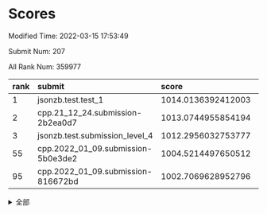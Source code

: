 # Scores

Modified Time: 2022-03-15 17:53:49

Submit Num: 207

All Rank Num: 359977

| rank |               submit               |       score        |       sigma        | pk_num |
| :--- | :--------------------------------- | :----------------- | :----------------- | :----- |
| 1    | jsonzb.test.test_1                 | 1014.0136392412003 | 0.823815598716096  | 6949   |
| 2    | cpp.21_12_24.submission-2b2ea0d7   | 1013.0744955854194 | 0.8099601621147503 | 6952   |
| 3    | jsonzb.test.submission_level_4     | 1012.2956032753777 | 0.7911468501686881 | 6955   |
| 55   | cpp.2022_01_09.submission-5b0e3de2 | 1004.5214497650512 | 0.7137128088865544 | 6956   |
| 95   | cpp.2022_01_09.submission-816672bd | 1002.7069628952796 | 0.7158702147776408 | 6953   |


<details>
<summary>全部</summary>

| rank |                 submit                 |       score        |       sigma        | pk_num |
| :--- | :------------------------------------- | :----------------- | :----------------- | :----- |
| 1    | jsonzb.test.test_1                     | 1014.0136392412003 | 0.823815598716096  | 6949   |
| 2    | cpp.21_12_24.submission-2b2ea0d7       | 1013.0744955854194 | 0.8099601621147503 | 6952   |
| 3    | jsonzb.test.submission_level_4         | 1012.2956032753777 | 0.7911468501686881 | 6955   |
| 4    | gobigger.level_3.submission_level_3_39 | 1011.7763087374652 | 0.7868826787172977 | 6958   |
| 5    | gobigger.level_3.submission_level_3_3  | 1011.3811828713923 | 0.7587858277435705 | 6959   |
| 6    | gobigger.level_3.submission_level_3_17 | 1011.3214604882488 | 0.7927866914800258 | 6953   |
| 7    | gobigger.level_3.submission_level_3_36 | 1011.2648776250192 | 0.8093135936541818 | 6955   |
| 8    | gobigger.level_3.submission_level_3_43 | 1011.233134650458  | 0.7967762608591576 | 6956   |
| 9    | gobigger.level_3.submission_level_3_8  | 1011.109890039402  | 0.7755883259411456 | 6957   |
| 10   | gobigger.level_3.submission_level_3_40 | 1011.0860505906531 | 0.765244285328251  | 6955   |
| 11   | gobigger.level_3.submission_level_3_16 | 1011.0553202557644 | 0.7615834664681114 | 6954   |
| 12   | gobigger.level_3.submission_level_3_1  | 1011.0512050339745 | 0.7760027356033246 | 6958   |
| 13   | gobigger.level_3.submission_level_3_33 | 1011.0348693919542 | 0.7717579033336828 | 6962   |
| 14   | gobigger.level_3.submission_level_3_48 | 1010.8759043582924 | 0.7555531892561592 | 6957   |
| 15   | gobigger.level_3.submission_level_3_20 | 1010.8513926227224 | 0.7573378443040814 | 6954   |
| 16   | gobigger.level_3.submission_level_3_5  | 1010.809567953567  | 0.7977903366539125 | 6953   |
| 17   | gobigger.level_3.submission_level_3_18 | 1010.8035792541972 | 0.7791345696960856 | 6959   |
| 18   | gobigger.level_3.submission_level_3_31 | 1010.7434575429662 | 0.7656778271508743 | 6953   |
| 19   | gobigger.level_3.submission_level_3_22 | 1010.5984827652943 | 0.7745004793271042 | 6958   |
| 20   | gobigger.level_3.submission_level_3_49 | 1010.5893940789113 | 0.7670171783622408 | 6958   |
| 21   | gobigger.level_3.submission_level_3_38 | 1010.5458586331713 | 0.7583511917102703 | 6954   |
| 22   | gobigger.level_3.submission_level_3_24 | 1010.5138077313474 | 0.7595670729168634 | 6956   |
| 23   | gobigger.level_3.submission_level_3_47 | 1010.4215871457016 | 0.7629530239532895 | 6954   |
| 24   | gobigger.level_3.submission_level_3_15 | 1010.3675965707894 | 0.7904610456061113 | 6957   |
| 25   | gobigger.level_3.submission_level_3_14 | 1010.2829321103445 | 0.748063097697923  | 6953   |
| 26   | gobigger.level_3.submission_level_3_10 | 1010.272412082836  | 0.7602823509443948 | 6951   |
| 27   | gobigger.level_3.submission_level_3_26 | 1010.1507899273734 | 0.770608909882798  | 6955   |
| 28   | gobigger.level_3.submission_level_3_34 | 1010.0558062652925 | 0.7867618512492197 | 6955   |
| 29   | gobigger.level_3.submission_level_3_42 | 1009.9777633912607 | 0.7670100585285485 | 6953   |
| 30   | gobigger.level_3.submission_level_3_29 | 1009.8868713477802 | 0.7487696289081898 | 6956   |
| 31   | gobigger.level_3.submission_level_3_25 | 1009.8829581163981 | 0.7447641916784997 | 6957   |
| 32   | gobigger.level_3.submission_level_3_12 | 1009.8340709750939 | 0.7616660954686215 | 6957   |
| 33   | gobigger.level_3.submission_level_3_2  | 1009.8184776065235 | 0.7448290927000419 | 6958   |
| 34   | gobigger.level_3.submission_level_3_11 | 1009.8112648697405 | 0.7413568245930633 | 6955   |
| 35   | gobigger.level_3.submission_level_3_6  | 1009.8092983476171 | 0.754751647091031  | 6955   |
| 36   | gobigger.level_3.submission_level_3_7  | 1009.7750558207097 | 0.7644612521137564 | 6958   |
| 37   | gobigger.level_3.submission_level_3_27 | 1009.750759129871  | 0.7718897100784998 | 6956   |
| 38   | gobigger.level_3.submission_level_3_23 | 1009.7332474320631 | 0.7677199031567021 | 6959   |
| 39   | gobigger.level_3.submission_level_3_4  | 1009.7074720716    | 0.7695680117338286 | 6949   |
| 40   | gobigger.level_3.submission_level_3_13 | 1009.6802033555986 | 0.7565547165441829 | 6960   |
| 41   | gobigger.level_3.submission_level_3_35 | 1009.5934414877373 | 0.7538247430728108 | 6958   |
| 42   | gobigger.level_3.submission_level_3_37 | 1009.5873698789252 | 0.7567086173013441 | 6957   |
| 43   | gobigger.level_3.submission_level_3_44 | 1009.5774549422407 | 0.7581954346022199 | 6955   |
| 44   | gobigger.level_3.submission_level_3_45 | 1009.5526431307392 | 0.7711464836489443 | 6953   |
| 45   | gobigger.level_3.submission_level_3_9  | 1009.4356204934527 | 0.7433872338612828 | 6957   |
| 46   | gobigger.level_3.submission_level_3_21 | 1009.2314009816398 | 0.7527401914903973 | 6952   |
| 47   | gobigger.level_3.submission_level_3_28 | 1009.2292198843664 | 0.7466376791780164 | 6958   |
| 48   | gobigger.level_3.submission_level_3_30 | 1009.1258740464955 | 0.7515885287624902 | 6959   |
| 49   | gobigger.level_3.submission_level_3_0  | 1008.9210978450216 | 0.7536896802388419 | 6961   |
| 50   | gobigger.level_3.submission_level_3_46 | 1008.8770662000697 | 0.7677859444072839 | 6952   |
| 51   | gobigger.level_3.submission_level_3_41 | 1008.7755463815088 | 0.7570671706290736 | 6954   |
| 52   | gobigger.level_3.submission_level_3_19 | 1008.7062063889107 | 0.7440763399701842 | 6955   |
| 53   | gobigger.level_3.submission_level_3_32 | 1008.3388498623106 | 0.7498769167153999 | 6954   |
| 54   | gobigger.level_1.submission_level_1_13 | 1005.2584172702585 | 0.7262042157404305 | 6955   |
| 55   | cpp.2022_01_09.submission-5b0e3de2     | 1004.5214497650512 | 0.7137128088865544 | 6956   |
| 56   | gobigger.level_1.submission_level_1_19 | 1004.510920300508  | 0.7336115188553722 | 6953   |
| 57   | gobigger.level_1.submission_level_1_26 | 1004.1781016038942 | 0.718041795740358  | 6953   |
| 58   | gobigger.level_1.submission_level_1_16 | 1003.9381414731247 | 0.7061160021304127 | 6959   |
| 59   | gobigger.level_1.submission_level_1_15 | 1003.8977688473425 | 0.725419366194922  | 6958   |
| 60   | gobigger.level_1.submission_level_1_20 | 1003.7896570897437 | 0.7197196825105274 | 6961   |
| 61   | gobigger.level_1.submission_level_1_18 | 1003.7740360571404 | 0.7185195122006719 | 6958   |
| 62   | gobigger.level_1.submission_level_1_32 | 1003.7265609181738 | 0.7236220087962337 | 6956   |
| 63   | gobigger.level_1.submission_level_1_43 | 1003.7057386988035 | 0.7237132909678389 | 6960   |
| 64   | gobigger.level_1.submission_level_1_23 | 1003.6508285321336 | 0.7057121196179901 | 6953   |
| 65   | gobigger.level_1.submission_level_1_35 | 1003.6358202788211 | 0.7276814475356945 | 6955   |
| 66   | gobigger.level_1.submission_level_1_29 | 1003.6325262961168 | 0.7179599724468422 | 6955   |
| 67   | gobigger.level_1.submission_level_1_42 | 1003.6254567469085 | 0.719563085754902  | 6955   |
| 68   | gobigger.level_1.submission_level_1_37 | 1003.5733118857637 | 0.7210725207946876 | 6956   |
| 69   | gobigger.level_1.submission_level_1_1  | 1003.5445927625467 | 0.7055751329286836 | 6956   |
| 70   | gobigger.level_1.submission_level_1_40 | 1003.5074231482253 | 0.7138489199509686 | 6957   |
| 71   | gobigger.level_1.submission_level_1_21 | 1003.4524842481135 | 0.7139436932103204 | 6958   |
| 72   | gobigger.level_1.submission_level_1_11 | 1003.43607620816   | 0.7150881677438565 | 6953   |
| 73   | gobigger.level_1.submission_level_1_48 | 1003.3911577203818 | 0.7069774822378937 | 6956   |
| 74   | gobigger.level_1.submission_level_1_22 | 1003.2744161767396 | 0.7094061781987652 | 6957   |
| 75   | gobigger.level_1.submission_level_1_44 | 1003.2332606053278 | 0.7123057802106837 | 6954   |
| 76   | gobigger.level_1.submission_level_1_4  | 1003.2202274883954 | 0.71543044225348   | 6958   |
| 77   | gobigger.level_1.submission_level_1_41 | 1003.2188133205003 | 0.7282791482279665 | 6953   |
| 78   | gobigger.level_1.submission_level_1_14 | 1003.1785182957478 | 0.7125368939285766 | 6959   |
| 79   | gobigger.level_1.submission_level_1_5  | 1003.1632883737877 | 0.7169805431425588 | 6956   |
| 80   | gobigger.level_1.submission_level_1_45 | 1003.1570135612209 | 0.7098396911004148 | 6957   |
| 81   | gobigger.level_1.submission_level_1_31 | 1003.1427052628952 | 0.711349294899552  | 6957   |
| 82   | gobigger.level_1.submission_level_1_8  | 1003.1390690210368 | 0.7078580870789846 | 6954   |
| 83   | gobigger.level_1.submission_level_1_38 | 1003.1037867530708 | 0.7174660321409353 | 6954   |
| 84   | gobigger.level_1.submission_level_1_24 | 1003.0781742410758 | 0.7086285113407083 | 6951   |
| 85   | gobigger.level_1.submission_level_1_30 | 1002.9888005939321 | 0.7178727861269676 | 6952   |
| 86   | gobigger.level_1.submission_level_1_17 | 1002.9670675445589 | 0.7205273143738266 | 6958   |
| 87   | gobigger.level_1.submission_level_1_9  | 1002.9555430643961 | 0.7242390897615614 | 6959   |
| 88   | gobigger.level_1.submission_level_1_2  | 1002.9040596673045 | 0.7261120442681454 | 6960   |
| 89   | gobigger.level_1.submission_level_1_0  | 1002.8968978206004 | 0.7095063222046576 | 6960   |
| 90   | gobigger.level_1.submission_level_1_3  | 1002.8091472118216 | 0.7060830788987184 | 6956   |
| 91   | gobigger.level_1.submission_level_1_47 | 1002.7754452090799 | 0.7099750663213222 | 6960   |
| 92   | gobigger.level_1.submission_level_1_25 | 1002.7641704141412 | 0.7227340519995991 | 6961   |
| 93   | gobigger.level_1.submission_level_1_6  | 1002.7544127777519 | 0.7220162543467993 | 6962   |
| 94   | gobigger.level_1.submission_level_1_33 | 1002.7258161027012 | 0.7054255443988133 | 6956   |
| 95   | cpp.2022_01_09.submission-816672bd     | 1002.7069628952796 | 0.7158702147776408 | 6953   |
| 96   | gobigger.level_1.submission_level_1_34 | 1002.6999695422885 | 0.7187556310566361 | 6954   |
| 97   | gobigger.level_1.submission_level_1_39 | 1002.6848025582975 | 0.7086867119387555 | 6957   |
| 98   | gobigger.level_1.submission_level_1_49 | 1002.6412330308369 | 0.7246618518453776 | 6954   |
| 99   | gobigger.level_1.submission_level_1_7  | 1002.5815196680248 | 0.7134504222055396 | 6956   |
| 100  | gobigger.level_1.submission_level_1_28 | 1002.5157406608763 | 0.708334812019275  | 6953   |
| 101  | gobigger.level_1.submission_level_1_27 | 1002.4994272135025 | 0.7138175891353931 | 6956   |
| 102  | gobigger.level_1.submission_level_1_10 | 1002.4587256748373 | 0.7167068516355027 | 6957   |
| 103  | gobigger.level_1.submission_level_1_46 | 1002.3744520482729 | 0.721421816073071  | 6959   |
| 104  | gobigger.level_1.submission_level_1_12 | 1002.3613734900655 | 0.7099988148910186 | 6951   |
| 105  | gobigger.level_1.submission_level_1_36 | 1001.6515626961152 | 0.7136690836024457 | 6961   |
| 106  | gobigger.random.submission_random_23   | 997.3716903799603  | 0.6973390095446127 | 6953   |
| 107  | gobigger.random.submission_random_27   | 997.0005510190808  | 0.706222697184253  | 6957   |
| 108  | gobigger.random.submission_random_48   | 996.9705782631404  | 0.7141570496521088 | 6960   |
| 109  | gobigger.random.submission_random_6    | 996.7475344657478  | 0.7045502022537234 | 6959   |
| 110  | gobigger.random.submission_random_4    | 996.6194185198387  | 0.7087871218567802 | 6952   |
| 111  | gobigger.random.submission_random_12   | 996.5892503015011  | 0.7133943346288529 | 6958   |
| 112  | gobigger.random.submission_random_9    | 996.5525104073131  | 0.7030725272502001 | 6951   |
| 113  | gobigger.random.submission_random_19   | 996.5341915053997  | 0.7054089757058422 | 6955   |
| 114  | gobigger.random.submission_random_33   | 996.43824076486    | 0.7101456827242318 | 6956   |
| 115  | gobigger.random.submission_random_37   | 996.426770329029   | 0.7068841264564287 | 6953   |
| 116  | gobigger.random.submission_random_20   | 996.4029808058594  | 0.7008262752423948 | 6954   |
| 117  | gobigger.random.submission_random_41   | 996.3811075701103  | 0.7034630290145917 | 6955   |
| 118  | gobigger.random.submission_random_28   | 996.3657745605833  | 0.7205973611293168 | 6956   |
| 119  | gobigger.random.submission_random_10   | 996.3519330175412  | 0.7126416603591995 | 6952   |
| 120  | gobigger.random.submission_random_34   | 996.3287549433234  | 0.7210477829675622 | 6954   |
| 121  | gobigger.random.submission_random_14   | 996.3225756135492  | 0.7038233350007795 | 6961   |
| 122  | gobigger.random.submission_random_49   | 996.3047321905028  | 0.7053622222387216 | 6955   |
| 123  | gobigger.random.submission_random_24   | 996.2879536480913  | 0.7142916553840146 | 6952   |
| 124  | gobigger.random.submission_random_43   | 996.2644958093382  | 0.7181882565756155 | 6958   |
| 125  | gobigger.random.submission_random_11   | 996.1596938423186  | 0.7094963184176848 | 6956   |
| 126  | gobigger.random.submission_random_21   | 996.1355732277223  | 0.7234033788154599 | 6956   |
| 127  | gobigger.random.submission_random_15   | 996.0603337379457  | 0.7099982465846295 | 6957   |
| 128  | gobigger.random.submission_random_30   | 996.0571368384998  | 0.7186030425782801 | 6955   |
| 129  | gobigger.random.submission_random_36   | 996.0529620086465  | 0.7182301203275444 | 6958   |
| 130  | gobigger.random.submission_random_29   | 996.0522903151168  | 0.7114741361623729 | 6960   |
| 131  | gobigger.random.submission_random_31   | 995.9838283973836  | 0.7058807434539822 | 6952   |
| 132  | gobigger.random.submission_random_1    | 995.9553095510046  | 0.7127581561968951 | 6951   |
| 133  | gobigger.random.submission_random_22   | 995.9321002533338  | 0.7174576273726694 | 6961   |
| 134  | gobigger.random.submission_random_42   | 995.9296725257777  | 0.694872603096168  | 6959   |
| 135  | gobigger.random.submission_random_46   | 995.91214224327    | 0.709958567607569  | 6954   |
| 136  | gobigger.random.submission_random_40   | 995.9035579372548  | 0.7134482873171828 | 6954   |
| 137  | gobigger.random.submission_random_26   | 995.8586308403063  | 0.7067095618321753 | 6959   |
| 138  | gobigger.random.submission_random_18   | 995.8029656332375  | 0.709538151005274  | 6960   |
| 139  | gobigger.random.submission_random_25   | 995.787019132044   | 0.7063271481812308 | 6957   |
| 140  | gobigger.random.submission_random_0    | 995.7734179799124  | 0.7125489354495327 | 6962   |
| 141  | gobigger.random.submission_random_13   | 995.6805968801146  | 0.7140276685755369 | 6952   |
| 142  | gobigger.random.submission_random_45   | 995.5752307273663  | 0.7105624857110375 | 6960   |
| 143  | gobigger.random.submission_random_47   | 995.5377739846447  | 0.6986639255196143 | 6959   |
| 144  | gobigger.random.submission_random_5    | 995.5322475066968  | 0.7108450509357951 | 6951   |
| 145  | gobigger.random.submission_random_38   | 995.517022824082   | 0.7125617073027991 | 6961   |
| 146  | gobigger.random.submission_random_3    | 995.482937672404   | 0.698960947455112  | 6957   |
| 147  | gobigger.random.submission_random_17   | 995.4343232948316  | 0.711407931322129  | 6954   |
| 148  | gobigger.random.submission_random_39   | 995.3444278777564  | 0.7149612284357024 | 6954   |
| 149  | gobigger.random.submission_random_16   | 995.3245248475909  | 0.7201369695173755 | 6959   |
| 150  | gobigger.random.submission_random_32   | 995.2698371050785  | 0.7320530132187518 | 6952   |
| 151  | gobigger.random.submission_random_8    | 995.2531404324773  | 0.7128887053271585 | 6959   |
| 152  | gobigger.random.submission_random_7    | 995.2347365211448  | 0.7196435955669224 | 6960   |
| 153  | gobigger.random.submission_random_35   | 995.2310387814457  | 0.7029975332091831 | 6955   |
| 154  | gobigger.random.submission_random_44   | 995.0685435643057  | 0.7309315010713199 | 6958   |
| 155  | gobigger.random.submission_random_2    | 994.646547010368   | 0.7178413532308004 | 6953   |
| 156  | gobigger.level_2.submission_level_2_49 | 994.47976545201    | 0.7477372748652562 | 6959   |
| 157  | gobigger.level_2.submission_level_2_33 | 994.065005173651   | 0.7236801239426329 | 6956   |
| 158  | gobigger.level_2.submission_level_2_41 | 993.6428930467314  | 0.720566632051319  | 6962   |
| 159  | gobigger.level_2.submission_level_2_9  | 993.3449390969396  | 0.7411398383095289 | 6955   |
| 160  | gobigger.level_2.submission_level_2_40 | 993.3145102732701  | 0.7306154582345977 | 6957   |
| 161  | gobigger.level_2.submission_level_2_34 | 993.2941616978733  | 0.7496292084603546 | 6956   |
| 162  | gobigger.level_2.submission_level_2_29 | 993.2665540084336  | 0.7269955132683207 | 6954   |
| 163  | gobigger.level_2.submission_level_2_20 | 993.2113975618049  | 0.7326301150455197 | 6956   |
| 164  | gobigger.level_2.submission_level_2_23 | 992.8965954437386  | 0.734110322962038  | 6960   |
| 165  | gobigger.level_2.submission_level_2_10 | 992.8480559735877  | 0.7300598565418563 | 6953   |
| 166  | gobigger.level_2.submission_level_2_11 | 992.7154619437127  | 0.7334336978144789 | 6948   |
| 167  | gobigger.level_2.submission_level_2_42 | 992.7051046895845  | 0.7519674421273613 | 6957   |
| 168  | gobigger.level_2.submission_level_2_6  | 992.622292357069   | 0.7574936790615326 | 6953   |
| 169  | gobigger.level_2.submission_level_2_28 | 992.5001352971399  | 0.7377532647707205 | 6958   |
| 170  | gobigger.level_2.submission_level_2_22 | 992.4540512403436  | 0.7341489882470067 | 6959   |
| 171  | gobigger.level_2.submission_level_2_27 | 992.3893321130045  | 0.7467105563100359 | 6955   |
| 172  | gobigger.level_2.submission_level_2_5  | 992.3454876048544  | 0.7429610233779305 | 6953   |
| 173  | gobigger.level_2.submission_level_2_14 | 992.2986921384809  | 0.7392365497677348 | 6953   |
| 174  | gobigger.level_2.submission_level_2_47 | 992.2809550882733  | 0.744966643987736  | 6960   |
| 175  | gobigger.level_2.submission_level_2_44 | 992.2377688333935  | 0.7440428092740392 | 6956   |
| 176  | gobigger.level_2.submission_level_2_13 | 992.2237970910544  | 0.7386207017712103 | 6957   |
| 177  | gobigger.level_2.submission_level_2_19 | 992.1465038701908  | 0.7473185182101534 | 6954   |
| 178  | gobigger.level_2.submission_level_2_15 | 992.0303148429069  | 0.7384134487860752 | 6959   |
| 179  | gobigger.level_2.submission_level_2_38 | 991.9963018202986  | 0.7529758442956885 | 6958   |
| 180  | gobigger.level_2.submission_level_2_36 | 991.9926913199132  | 0.7437254801963725 | 6952   |
| 181  | gobigger.level_2.submission_level_2_24 | 991.9457572478435  | 0.7314971742628041 | 6956   |
| 182  | gobigger.level_2.submission_level_2_17 | 991.9442192713054  | 0.7399665851154796 | 6955   |
| 183  | gobigger.level_2.submission_level_2_2  | 991.9320593097808  | 0.7568154501759489 | 6957   |
| 184  | gobigger.level_2.submission_level_2_45 | 991.9214135880308  | 0.7473797711865259 | 6956   |
| 185  | gobigger.level_2.submission_level_2_43 | 991.8458470881217  | 0.7554487365845144 | 6958   |
| 186  | gobigger.level_2.submission_level_2_32 | 991.8017999549228  | 0.7602134310847787 | 6952   |
| 187  | gobigger.level_2.submission_level_2_16 | 991.7949212351264  | 0.7534084465887504 | 6956   |
| 188  | gobigger.level_2.submission_level_2_46 | 991.7914737115178  | 0.7600623671837425 | 6956   |
| 189  | gobigger.level_2.submission_level_2_8  | 991.7585309475567  | 0.742775249118712  | 6961   |
| 190  | gobigger.level_2.submission_level_2_35 | 991.6737110185315  | 0.7357158733032167 | 6956   |
| 191  | gobigger.level_2.submission_level_2_0  | 991.5626886372191  | 0.7535587811909731 | 6956   |
| 192  | gobigger.level_2.submission_level_2_39 | 991.4907898103193  | 0.7475469396356854 | 6959   |
| 193  | gobigger.level_2.submission_level_2_1  | 991.4644222778219  | 0.7809083259674657 | 6955   |
| 194  | gobigger.level_2.submission_level_2_12 | 991.4401579760198  | 0.7648586031623624 | 6957   |
| 195  | gobigger.level_2.submission_level_2_4  | 991.4127717625336  | 0.7513069161011984 | 6960   |
| 196  | gobigger.level_2.submission_level_2_26 | 991.3315344040085  | 0.7422805118357231 | 6959   |
| 197  | gobigger.level_2.submission_level_2_31 | 991.2912530542711  | 0.7454934070962893 | 6955   |
| 198  | gobigger.level_2.submission_level_2_7  | 991.273405072987   | 0.7425316456577173 | 6954   |
| 199  | gobigger.level_2.submission_level_2_25 | 991.1681193053712  | 0.7733649897820217 | 6957   |
| 200  | gobigger.level_2.submission_level_2_3  | 991.0145618024505  | 0.7552166048926495 | 6958   |
| 201  | gobigger.level_2.submission_level_2_18 | 990.9387091577537  | 0.7605246529254611 | 6953   |
| 202  | gobigger.level_2.submission_level_2_48 | 990.673352740428   | 0.7605585548967954 | 6959   |
| 203  | gobigger.level_2.submission_level_2_21 | 990.6697869471766  | 0.7871864661601394 | 6955   |
| 204  | gobigger.level_2.submission_level_2_30 | 990.5303230726184  | 0.7389395014553846 | 6955   |
| 205  | gobigger.level_2.submission_level_2_37 | 989.9202203821404  | 0.7773798501342934 | 6958   |
| 206  | gobigger.none.submission_none_0        | 979.7740153684633  | 1.196246770962762  | 6960   |
| 207  | gobigger.none.submission_none_1        | 974.5838974334266  | 1.5923496810687987 | 6956   |

</details>